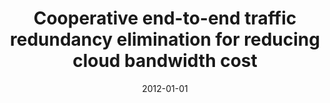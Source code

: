 ---
title: "Cooperative end-to-end traffic redundancy elimination for reducing cloud bandwidth cost"
collection: publications
permalink: /publication/2012-01-01-Cooperative-end-to-end-traffic-redundancy-elimination-for-reducing-cloud-bandwidth-cost
pubtype: conference
date: 2012-01-01
venue: 'In the proceedings of 2012 20th IEEE International Conference on Network Protocols (ICNP)'
authors:  Lei Yu,  Karan Sapra,  Haiying Shen,  Lin Ye
citation: ' Lei Yu,  Karan Sapra,  Haiying Shen,  Lin Ye, &quot;Cooperative end-to-end traffic redundancy elimination for reducing cloud bandwidth cost.&quot; In the proceedings of 2012 20th IEEE International Conference on Network Protocols (ICNP), 2012.'
---